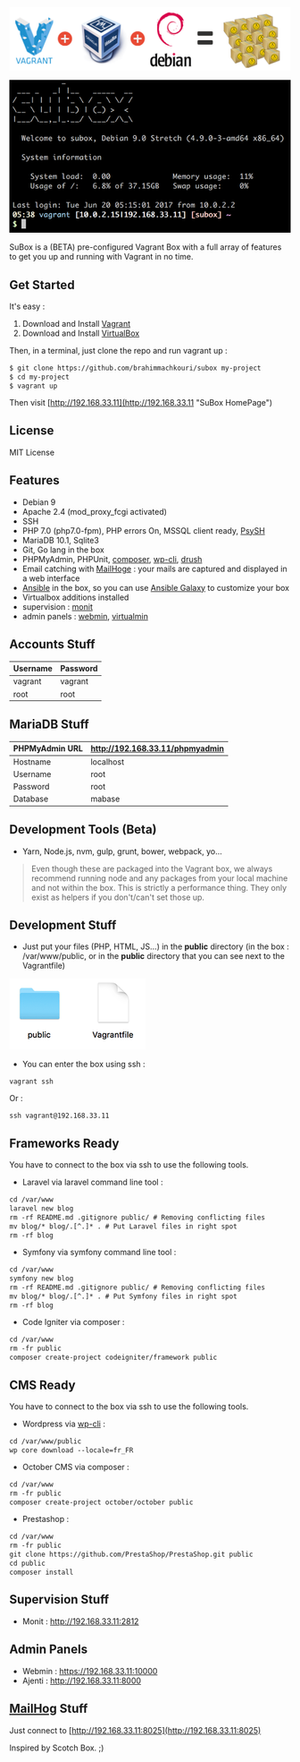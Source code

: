 ![SuBoxes](https://raw.githubusercontent.com/brahimmachkouri/subox-infos/master/images/vagrant-virtualbox-debian.png)

![SuBox](https://raw.githubusercontent.com/brahimmachkouri/subox-infos/master/images/subox3.png)

SuBox is a (BETA) pre-configured Vagrant Box with a full array of features to get you up and running with Vagrant in no time. 

## Get Started

It's easy :

1. Download and Install [Vagrant](https://www.vagrantup.com/downloads.html)
2. Download and Install [VirtualBox](https://www.virtualbox.org/wiki/Downloads)

Then, in a terminal, just clone the repo and run vagrant up :

```
$ git clone https://github.com/brahimmachkouri/subox my-project
$ cd my-project
$ vagrant up
```

Then visit [http://192.168.33.11](http://192.168.33.11 "SuBox HomePage")

## License 

MIT License

## Features

* Debian 9
* Apache 2.4 (mod_proxy_fcgi activated)
* SSH
* PHP 7.0 (php7.0-fpm), PHP errors On, MSSQL client ready, [PsySH](http://psysh.org/)
* MariaDB 10.1, Sqlite3
* Git, Go lang in the box
* PHPMyAdmin, PHPUnit, [composer](https://getcomposer.org/doc/01-basic-usage.md), [wp-cli](https://make.wordpress.org/cli/handbook/quick-start/), [drush](http://www.drush.org/en/master/usage/)
* Email catching with [MailHoge](https://github.com/mailhog/MailHog) : your mails are captured and displayed in a web interface
* [Ansible](https://www.ansible.com) in the box, so you can use [Ansible Galaxy](https://galaxy.ansible.com/list#/roles?page=1&page_size=40&order=-download_count,name) to customize your box
* Virtualbox additions installed
* supervision : [monit](https://mmonit.com/monit)
* admin panels : [webmin](http://www.webmin.com), [virtualmin](https://www.virtualmin.com)

## Accounts Stuff

| Username  | Password   |
|-----------|------------|
| vagrant   | vagrant    |
| root      | root       |

## MariaDB Stuff

| PHPMyAdmin URL | http://192.168.33.11/phpmyadmin |
|-----------|------------|
| Hostname  | localhost  |
| Username  | root       |
| Password  | root       |
| Database  | mabase     |

## Development Tools (Beta)

* Yarn, Node.js, nvm, gulp, grunt, bower, webpack, yo... 
> Even though these are packaged into the Vagrant box, we always recommend running node and any packages from your local machine and not within the box. This is strictly a performance thing. They only exist as helpers if you don't/can't set those up.

## Development Stuff

* Just put your files (PHP, HTML, JS...) in the **public** directory (in the box : /var/www/public, or in the **public** directory that you can see next to the Vagrantfile)

![Public directory](https://raw.githubusercontent.com/brahimmachkouri/subox-infos/master/images/public4.png)

* You can enter the box using ssh :
```
vagrant ssh
```
Or :
```
ssh vagrant@192.168.33.11
```

## Frameworks Ready

You have to connect to the box via ssh to use the following tools.

* Laravel via laravel command line tool : 
```
cd /var/www
laravel new blog 
rm -rf README.md .gitignore public/ # Removing conflicting files
mv blog/* blog/.[^.]* . # Put Laravel files in right spot
rm -rf blog
```

* Symfony via symfony command line tool : 
```
cd /var/www
symfony new blog
rm -rf README.md .gitignore public/ # Removing conflicting files
mv blog/* blog/.[^.]* . # Put Symfony files in right spot
rm -rf blog
```

* Code Igniter via composer : 
```
cd /var/www
rm -fr public
composer create-project codeigniter/framework public
```

## CMS Ready

You have to connect to the box via ssh to use the following tools.

* Wordpress via [wp-cli](https://make.wordpress.org/cli/handbook/quick-start/) : 
```
cd /var/www/public
wp core download --locale=fr_FR
```
* October CMS via composer : 
```
cd /var/www
rm -fr public
composer create-project october/october public
```
* Prestashop : 

```
cd /var/www
rm -fr public
git clone https://github.com/PrestaShop/PrestaShop.git public
cd public
composer install
```

## Supervision Stuff

* Monit : http://192.168.33.11:2812

## Admin Panels

* Webmin : https://192.168.33.11:10000
* Ajenti : http://192.168.33.11:8000

## [MailHog](https://github.com/mailhog/MailHog) Stuff

Just connect to [http://192.168.33.11:8025](http://192.168.33.11:8025)

Inspired by Scotch Box. ;)

